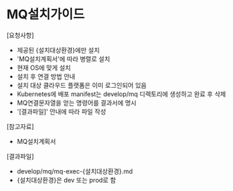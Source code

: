 # MQ설치가이드 

[요청사항]  
- 제공된 {설치대상환경}에만 설치 
- 'MQ설치계획서'에 따라 병렬로 설치 
- 현재 OS에 맞게 설치
- 설치 후 연결 방법 안내
- 설치 대상 클라우드 플랫폼은 이미 로그인되어 있음  
- Kubernetes에 배포 manifest는 develop/mq 디렉토리에 생성하고 완료 후 삭제   
- MQ연결문자열을 얻는 명령어를 결과서에 명시 
- '[결과파일]' 안내에 따라 파일 작성 

[참고자료]
- MQ설치계획서

[결과파일]
- develop/mq/mq-exec-{설치대상환경}.md
- {설치대상환경}은 dev 또는 prod로 함
